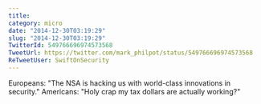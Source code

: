 ```yaml
---
title: 
category: micro
date: "2014-12-30T03:19:29"
slug: "2014-12-30T03:19:29"
TwitterId: 549766696974573568
TweetUrl: https://twitter.com/mark_philpot/status/549766696974573568
ReTweetUser: SwiftOnSecurity
---
```


<i class="fa fa-retweet" aria-hidden="true"></i> Europeans: "The NSA is hacking us with world-class innovations in security."
Americans: "Holy crap my tax dollars are actually working?"